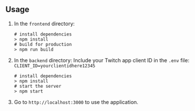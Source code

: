 ## Usage

 1. In the `frontend` directory:
    ```
    # install dependencies
    > npm install
    # build for production
    > npm run build
    ```
 2. In the `backend` directory:
	 Include your Twitch app client ID in the `.env` file:
	 `CLIENT_ID=yourclientidhere12345`
    ```
    # install dependencies
    > npm install
    # start the server
    > npm start
    ```
 3. Go to `http://localhost:3000` to use the application.
